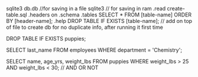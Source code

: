 sqlite3 db.db //for saving in a file
sqlite3 // for saving in ram
.read create-table.sql
.headers on
.schema
.tables
SELECT * FROM [table-name] ORDER BY [header-name];
.help
DROP TABLE IF EXISTS [table-name]; // add on top of file to create db for no duplicate info, after running it first time

 DROP TABLE IF EXISTS puppies;

SELECT last_name FROM employees WHERE department = 'Chemistry';

SELECT name, age_yrs, weight_lbs FROM puppies WHERE weight_lbs > 25 AND weight_lbs < 30;  // AND OR NOT
